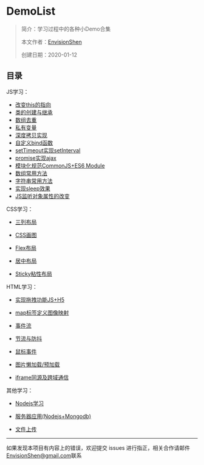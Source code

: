# DemoList

> 简介：学习过程中的各种小Demo合集
>
> 本文作者：[EnvisionShen](https://github.com/MrEnvision)
>
> 创建日期：2020-01-12



## 目录

JS学习：

- [改变this的指向](./改变this指向/bind_call_apply.js)
- [类的创建与继承](./类创建与继承)
- [数组去重](./数组去重/index.js)
- [私有变量](./私有变量/index.js)
- [深度拷贝实现](./深度拷贝实现/index.js)
- [自定义bind函数](./bind函数实现/index.js)
- [setTimeout实现setInterval](./setTimeout实现setInterval/index.js)
- [promise实现ajax](./promise实现ajax/index.js)
- [模块化规范CommonJS+ES6 Module](./模块化规范)
- [数组常用方法](./数组常用方法/index.js)
- [字符串常用方法](./字符串常用方法/index.js)
- [实现sleep效果](./实现sleep效果/index.js)
- [JS监听对象属性的改变](./JS监听对象属性的改变)

CSS学习：

- [三列布局](./三列布局)
- [CSS画图](./CSS画图)
- [Flex布局](./Flex布局)
- [居中布局](./居中布局)

- [Sticky粘性布局](./sticky粘性布局)

HTML学习：

- [实现拖拽功能JS+H5](./实现拖拽功能)
- [map标签定义图像映射](./map标签定义图像映射/index.html)

- [事件流](./事件流/index.html)
- [节流与防抖](./节流与防抖)
- [鼠标事件](./鼠标事件)
- [图片懒加载/预加载](./图片懒加载与预加载)
- [iframe同源及跨域通信](./iframe同源及跨域通信)

其他学习：

- [Nodejs学习](./Nodejs学习)

- [服务器应用(Nodejs+Mongodb)](./服务器应用_Nodejs_Mongodb)

- [文件上传](./文件上传)

  

------

如果发现本项目有内容上的错误，欢迎提交 issues 进行指正，相关合作请邮件<a href="mailto:EnvisionShen@gmail.com">EnvisionShen@gmail.com</a>联系
